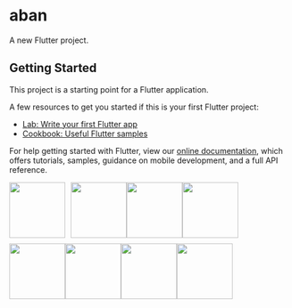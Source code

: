 # aban

A new Flutter project.

## Getting Started

This project is a starting point for a Flutter application.

A few resources to get you started if this is your first Flutter project:

- [Lab: Write your first Flutter app](https://flutter.dev/docs/get-started/codelab)
- [Cookbook: Useful Flutter samples](https://flutter.dev/docs/cookbook)

For help getting started with Flutter, view our
[online documentation](https://flutter.dev/docs), which offers tutorials,
samples, guidance on mobile development, and a full API reference.
<div style="display:flex;flex-wrap:wrap;">
  <img src="https://user-images.githubusercontent.com/70702070/235201206-f8c63b62-4518-4eaa-bcaf-0c8a5173d227.png" width="100" style="margin-right: 10px; margin-bottom: 10px;">
  <img src="https://user-images.githubusercontent.com/70702070/235201215-823ebd89-e709-4e86-8cc1-62e63bb67401.png" width="100" style="margin-bottom: 10px;">
  <img src="https://user-images.githubusercontent.com/72673873/235195770-e80380ca-fb6a-44e5-8f6d-e3a8a4da1816.png" width="100" style="margin-bottom: 10px;">
  <img src="https://user-images.githubusercontent.com/70702070/235201221-cccb32d3-f608-443f-a1c9-be65e27d3820.png" width="100" style="margin-bottom: 10px;">
  <img src="https://user-images.githubusercontent.com/70702070/235201234-d96854fd-a2c2-4cd1-9eff-853cb12dc696.png" width="100" style="margin-bottom: 10px;">
  <img src="https://user-images.githubusercontent.com/70702070/235201255-98df77e7-2186-4d3d-9eec-41b60a6876fe.png" width="100" style="margin-bottom: 10px;">
  <img src="https://user-images.githubusercontent.com/70702070/235201266-17a9df55-a2b7-4322-9bbe-5df8d933e020.png" width="100" style="margin-bottom: 10px;">
  <img src="https://user-images.githubusercontent.com/70702070/235201274-50bc5b8b-e40a-4884-96b6-cb13afcc4ef9.png" width="100" style="margin-bottom: 10px;">
 
</div>


